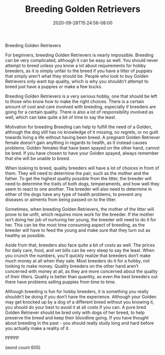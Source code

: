 ﻿---
title: "Breeding Golden Retrievers"
date: 2020-09-28T15:24:56-08:00
description: "Golden-Retriever Tips for Web Success"
featured_image: "/images/Golden-Retriever.jpg"
tags: ["Golden Retriever"]
---

Breeding Golden Retrievers

For beginners, breeding Golden Retrievers is nearly impossible.  Breeding can be very complicated, although it can be easy as well.  You should never attempt to breed unless you know a lot about requirements for hobby breeders, as it is simply unfair to the breed if you have a litter of puppies that simply aren’t what they should be.  People who look to buy Golden Retrievers only want top quality, which is why you shouldn’t attempt to breed just have a puppies or make a few bucks.

Breeding Golden Retrievers is a very serious hobby, one that should be left to those who know how to make the right choices.  There is a certain amount of cost and care involved with breeding, especially if breeders are going for a certain quality.  There is also a lot of responsibility involved as well, which can take quite a bit of time to say the least.

Motivation for breeding
Breeding can help to fulfill the need of a Golden, although the dog still has no knowledge of it missing, no regrets, or no guilt towards living a life without having been breed.  A pregnant Golden Retriever female doesn’t gain anything in regards to health, as it instead causes problems.  Golden females that have been spayed on the other hand, cannot be bred.  If you have chosen to have your Golden spayed, always remember that she will be unable to breed.

When looking to breed, quality breeders will have a lot of choices in front of them.  They will need to determine the pair, such as the mother and the father.  To get the highest quality possible from the litter, the breeder will need to determine the traits of both dogs, temperaments, and how well they seem to react to one another.  The breeder will also need to determine in either of the dogs have any type of health problems, to prevent any diseases or ailments from being passed on to the litter.

Sometimes, when breeding Golden Retrievers, the mother of the litter will prove to be unfit, which requires more work for the breeder.  If the mother isn’t doing her job of nurturing her young, the breeder will need to do it for her.  This can be the most time consuming aspect of breeding, as the breeder will have to feed the young and make sure that they turn out as healthy as possible.

Aside from that, breeders also face quite a bit of costs as well.  The prices for daily care, food, and vet bills can be very steep to say the least.  When you crunch the numbers, you’ll quickly realize that breeders don’t make much money at all when they sale.  Most breeders do it for a hobby, not looking to make money.  Quality breeders on the other hand aren’t concerned with money at all, as they are more concerned about the quality of their litters.  Quality is better than quantity, as even the best breeders out there have problems selling puppies from time to time.

Although breeding is fun for hobby breeders, it is something you really shouldn’t be doing if you don’t have the experience.  Although your Golden may get knocked up by a dog of a different breed without you knowing it, you should do your best to avoid it at all costs if you can.  A pure bred Golden Retriever should be bred only with dogs of her breed, to help preserve the breed and keep their bloodline going.  If you have thought about breeding in the past - you should really study long and hard before you actually make a reality of it.

PPPPP

(word count 605)
